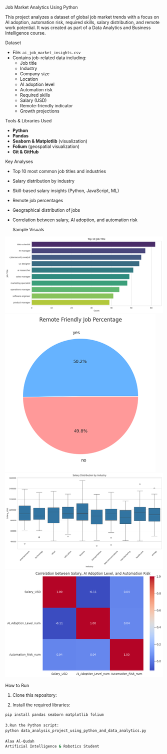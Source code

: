 Job Market Analytics Using Python

This project analyzes a dataset of global job market trends with a focus on AI adoption, automation risk, required skills, salary distribution, and remote work potential. It was created as part of a Data Analytics and Business Intelligence course.


 Dataset

- File: `ai_job_market_insights.csv`
- Contains job-related data including:
  - Job title
  - Industry
  - Company size
  - Location
  - AI adoption level
  - Automation risk
  - Required skills
  - Salary (USD)
  - Remote-friendly indicator
  - Growth projections


Tools & Libraries Used

- **Python**
- **Pandas**
- **Seaborn & Matplotlib** (visualization)
- **Folium** (geospatial visualization)
- **Git & GitHub**


 Key Analyses

- Top 10 most common job titles and industries
- Salary distribution by industry
- Skill-based salary insights (Python, JavaScript, ML)
- Remote job percentages
- Geographical distribution of jobs
- Correlation between salary, AI adoption, and automation risk


  Sample Visuals

![job title](10_job_title.png)
![Remote Friendly Job Percentage](Remote_Friendly_Job_Percentage.png)
![Salary Distribution by Industry](Salary_Distribution_by_Industry.png)
![correlation heatmap](correlation_heatmap.png)


 How to Run

1. Clone this repository:

2. Install the required libraries:
```bash
pip install pandas seaborn matplotlib folium

3.Run the Python script:
python data_analysis_project_using_python_and_data_analytics.py

Alaa Al-Qudah
Artificial Intelligence & Robotics Student
